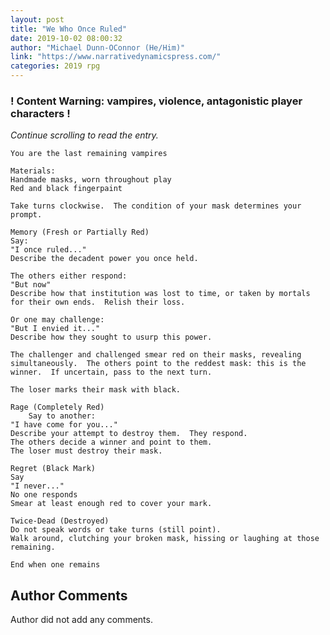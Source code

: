 ```yaml
---
layout: post
title: "We Who Once Ruled"
date: 2019-10-02 08:00:32
author: "Michael Dunn-OConnor (He/Him)"
link: "https://www.narrativedynamicspress.com/"
categories: 2019 rpg
---
```

<div id="warning"><div id="content"><h3><strong>! Content Warning: vampires, violence, antagonistic player characters !</strong></h3><i>Continue scrolling to read the entry.</i></div></div>
 
```
You are the last remaining vampires

Materials:
Handmade masks, worn throughout play
Red and black fingerpaint

Take turns clockwise.  The condition of your mask determines your prompt.

Memory (Fresh or Partially Red)
Say:
"I once ruled..."
Describe the decadent power you once held.

The others either respond:
"But now"
Describe how that institution was lost to time, or taken by mortals for their own ends.  Relish their loss.

Or one may challenge:
"But I envied it..."
Describe how they sought to usurp this power.

The challenger and challenged smear red on their masks, revealing simultaneously.  The others point to the reddest mask: this is the winner.  If uncertain, pass to the next turn.

The loser marks their mask with black.

Rage (Completely Red)
	Say to another:
"I have come for you..."
Describe your attempt to destroy them.  They respond.
The others decide a winner and point to them.
The loser must destroy their mask.

Regret (Black Mark)
Say
"I never..."
No one responds
Smear at least enough red to cover your mark.

Twice-Dead (Destroyed)
Do not speak words or take turns (still point).
Walk around, clutching your broken mask, hissing or laughing at those remaining.

End when one remains

```
## Author Comments
Author did not add any comments.
